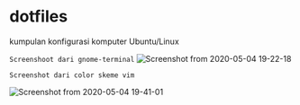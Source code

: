 # dotfiles
kumpulan konfigurasi komputer Ubuntu/Linux

`Screenshoot dari gnome-terminal`
![Screenshot from 2020-05-04 19-22-18](https://user-images.githubusercontent.com/55391942/80966431-b3919300-8e3e-11ea-8234-06b78cb4c2d9.png)

`Screenshot dari color skeme vim`

![Screenshot from 2020-05-04 19-41-01](https://user-images.githubusercontent.com/55391942/80966723-3fa3ba80-8e3f-11ea-9156-8e447d17fc5f.png)
